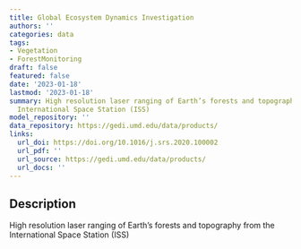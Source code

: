```yaml
---
title: Global Ecosystem Dynamics Investigation
authors: ''
categories: data
tags:
- Vegetation
- ForestMonitoring
draft: false
featured: false
date: '2023-01-18'
lastmod: '2023-01-18'
summary: High resolution laser ranging of Earth’s forests and topography from the
  International Space Station (ISS)
model_repository: ''
data_repository: https://gedi.umd.edu/data/products/
links:
  url_doi: https://doi.org/10.1016/j.srs.2020.100002
  url_pdf: ''
  url_source: https://gedi.umd.edu/data/products/
  url_docs: ''
---
```


## Description

High resolution laser ranging of Earth’s forests and topography from the International Space Station (ISS)

